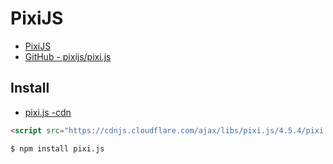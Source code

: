 # PixiJS

- [PixiJS](http://www.pixijs.com/)
- [GitHub - pixijs/pixi.js](https://github.com/pixijs/pixi.js)

## Install 
- [pixi.js -cdn](https://cdnjs.com/libraries/pixi.js/)

```html
<script src="https://cdnjs.cloudflare.com/ajax/libs/pixi.js/4.5.4/pixi.min.js"></script>
```

```bash
$ npm install pixi.js
```
